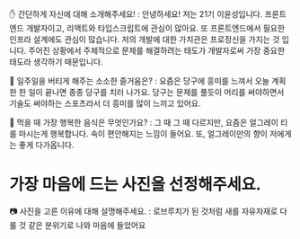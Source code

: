 ✋ 간단하게 자신에 대해 소개해주세요!
: 안녕하세요! 저는 21기 이윤성입니다. 프론트엔드 개발자이고, 리액트와 타입스크립트에 관심이 많아요.
또 프론트엔드에서 필요한 인프라 설계에도 관심이 많습니다. 저의 개발에 대한 가치관은 프로정신을 가지는 것 입니다. 주어진 상황에서 주체적으로 문제를 해결하려는 태도가 개발자로써 가장 중요한 태도라 생각하기 때문입니다.

🎁 일주일을 버티게 해주는 소소한 즐거움은?
: 요즘은 당구에 흥미를 느껴서 오늘 계획한 한 일이 끝나면 종종 당구를 치러 나가요.
당구는 문제를 풀듯이 머리를 써야하면서 기술도 써야하는 스포츠라서 더 흥미를 많이 느끼고 있어요.

👅 먹을 때 가장 행복한 음식은 무엇인가요?
: 그 때 그 때 다르지만, 요즘은 얼그레이 티를 마시는게 행복합니다. 속이 편안해지는 느낌이 들어요.
또, 얼그레이만의 향이 저에게는 좋게 다가옵니다.

# 가장 마음에 드는 사진을 선정해주세요.

📷 사진을 고른 이유에 대해 설명해주세요.
: 로브루치가 된 것처럼 새를 자유자재로 다룰 것 같은 분위기로 나와 마음에 들었어요
